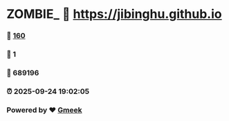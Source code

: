 # ZOMBIE_ :link: https://jibinghu.github.io 
### :page_facing_up: [160](https://jibinghu.github.io/tag.html) 
### :speech_balloon: 1 
### :hibiscus: 689196 
### :alarm_clock: 2025-09-24 19:02:05 
### Powered by :heart: [Gmeek](https://github.com/Meekdai/Gmeek)
